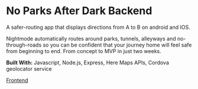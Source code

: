# No Parks After Dark Backend

A safer-routing app that displays directions from A to B on android and IOS.

Nightmode automatically routes around parks, tunnels, alleyways and no-through-roads so you can be confident that your journey home will feel safe from beginning to end. From concept to MVP in just two weeks.

**Built With:** Javascript, Node.js, Express, Here Maps APIs, Cordova geolocator service

[Frontend](https://github.com/pixelandpage/noParksAfterDark)
